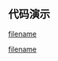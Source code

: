 <h2>代码演示</h2>

<div class="container-demo-main">

<div class="container-demo-left">

[filename](../../src/popup.html ':include :type=code  :fragment=htmldemo')

</div>

<div class="container-demo-right">

[filename](../../src/popup.html ':include width=375 height=667')

</div>